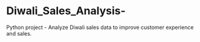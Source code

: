 # Diwali_Sales_Analysis-
Python project - Analyze Diwali sales data to improve customer experience and sales.
